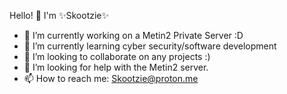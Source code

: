 Hello! 👋
I'm ✨Skootzie✨

- 🔭 I’m currently working on a Metin2 Private Server :D
- 🌱 I’m currently learning cyber security/software development
- 👯 I’m looking to collaborate on any projects :)
- 🤔 I’m looking for help with the Metin2 server.
- 📫 How to reach me: Skootzie@proton.me
